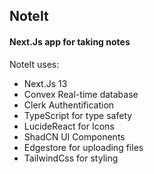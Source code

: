 <h2>NoteIt</h2>
<h4> Next.Js app for taking notes</h4>

NoteIt uses:
- Next.Js 13
- Convex Real-time database
- Clerk Authentification
- TypeScript for type safety
- LucideReact for Icons
- ShadCN UI Components
- Edgestore for uploading files
- TailwindCss for styling
